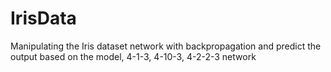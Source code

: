 # IrisData
Manipulating the Iris dataset network with backpropagation and predict the output based on the model, 4-1-3, 4-10-3, 4-2-2-3 network
